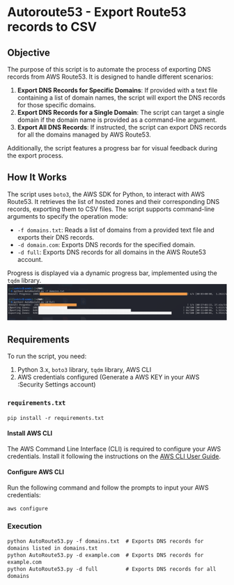 # Autoroute53 - Export Route53 records to CSV

## Objective

The purpose of this script is to automate the process of exporting DNS records from AWS Route53. It is designed to handle different scenarios:

1. **Export DNS Records for Specific Domains**: If provided with a text file containing a list of domain names, the script will export the DNS records for those specific domains.
2. **Export DNS Records for a Single Domain**: The script can target a single domain if the domain name is provided as a command-line argument.
3. **Export All DNS Records**: If instructed, the script can export DNS records for all the domains managed by AWS Route53.

Additionally, the script features a progress bar for visual feedback during the export process.

## How It Works

The script uses `boto3`, the AWS SDK for Python, to interact with AWS Route53. It retrieves the list of hosted zones and their corresponding DNS records, exporting them to CSV files. The script supports command-line arguments to specify the operation mode:

- `-f domains.txt`: Reads a list of domains from a provided text file and exports their DNS records.
- `-d domain.com`: Exports DNS records for the specified domain.
- `-d full`: Exports DNS records for all domains in the AWS Route53 account.

Progress is displayed via a dynamic progress bar, implemented using the `tqdm` library.
![ScreenShot](autoroute.png)

## Requirements

To run the script, you need:

1. Python 3.x, `boto3` library, `tqdm` library, AWS CLI
5. AWS credentials configured (Generate a AWS KEY in your AWS :Security Settings account)

### `requirements.txt`
```
pip install -r requirements.txt
```
#### Install AWS CLI

The AWS Command Line Interface (CLI) is required to configure your AWS credentials. Install it following the instructions on the [AWS CLI User Guide](https://docs.aws.amazon.com/cli/latest/userguide/cli-chap-install.html).

#### Configure AWS CLI

Run the following command and follow the prompts to input your AWS credentials:
```
aws configure
```


### Execution
```
python AutoRoute53.py -f domains.txt  # Exports DNS records for domains listed in domains.txt
python AutoRoute53.py -d example.com  # Exports DNS records for example.com
python AutoRoute53.py -d full         # Exports DNS records for all domains
```

